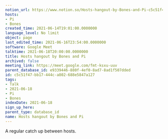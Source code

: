 ```yaml
---
notion_url: https://www.notion.so/Hosts-hangout-by-Bones-and-Pi-c5c51f47bb17444ca802688e5847a127
hosts:
- Pi
- Bones
created_time: 2021-06-14T19:01:00.0000000
language_level: No limit
object: page
last_edited_time: 2021-06-16T23:54:00.0000000
software: Google Meet
talktime: 2021-06-18T20:00:00.0000000
title: Hosts hangout by Bones and Pi
archived: false
meeting_link: https://meet.google.com/fmt-ksxu-uuv
parent_database_id: e9339446-880f-4ef0-8ad7-8ad1f507dded
id: c5c51f47-bb17-444c-a802-688e5847a127
tags:
- Talk
- 2021-06-18
- Pi
- Bones
indexDate: 2021-06-18
sign_up_here: 
parent_type: database_id
name: Hosts hangout by Bones and Pi
---
```


A regular catch up between hosts.


